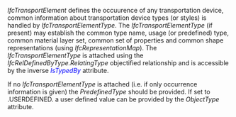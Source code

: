 _IfcTransportElement_ defines the occuurence of any transportation device, common information about transportation device types (or styles) is handled by _IfcTransportElementType_. The _IfcTransportElementType_ (if present) may establish the common&nbsp;type name, usage (or predefined) type, common material layer set, common set of properties and common shape representations (using _IfcRepresentationMap_). The _IfcTransportElementType_ is attached using the _IfcRelDefinedByType.RelatingType_ objectified relationship and is accessible by the inverse _<font color="#0000FF">IsTypedBy</font>_ attribute.

If no _IfcTransportElementType_ is attached&nbsp;(i.e. if only occurrence information is given) the _PredefinedType_ should be provided. If set to .USERDEFINED. a user defined value can be provided by the _ObjectType_ attribute.